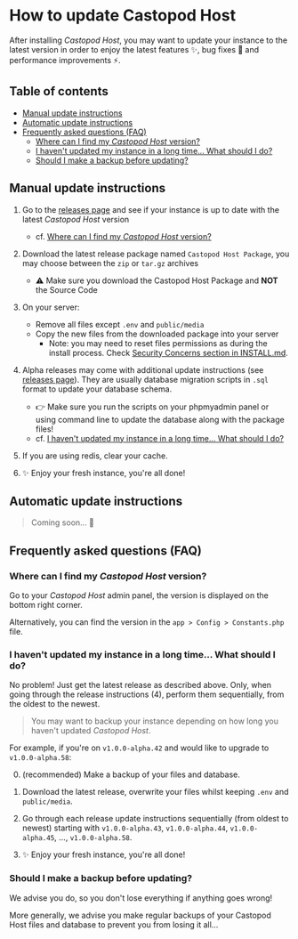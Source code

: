 # How to update Castopod Host <!-- omit in toc -->

After installing _Castopod Host_, you may want to update your instance to the
latest version in order to enjoy the latest features ✨, bug fixes 🐛 and
performance improvements ⚡.

## Table of contents <!-- omit in toc -->

- [Manual update instructions](#manual-update-instructions)
- [Automatic update instructions](#automatic-update-instructions)
- [Frequently asked questions (FAQ)](#frequently-asked-questions-faq)
  - [Where can I find my _Castopod Host_ version?](#where-can-i-find-my-castopod-host-version)
  - [I haven't updated my instance in a long time… What should I do?](#i-havent-updated-my-instance-in-a-long-time-what-should-i-do)
  - [Should I make a backup before updating?](#should-i-make-a-backup-before-updating)

## Manual update instructions

1. Go to the
   [releases page](https://code.podlibre.org/podlibre/castopod-host/-/releases)
   and see if your instance is up to date with the latest _Castopod Host_
   version

   - cf.
     [Where can I find my _Castopod Host_ version?](#where-can-i-find-my-castopod-host-version)

2. Download the latest release package named `Castopod Host Package`, you may
   choose between the `zip` or `tar.gz` archives

   - ⚠️ Make sure you download the Castopod Host Package and **NOT** the Source
     Code

3. On your server:

   - Remove all files except `.env` and `public/media`
   - Copy the new files from the downloaded package into your server
     - Note: you may need to reset files permissions as during the install
       process. Check
       [Security Concerns section in INSTALL.md](./INSTALL.md#security-concerns).

4. Alpha releases may come with additional update instructions (see
   [releases page](https://code.podlibre.org/podlibre/castopod-host/-/releases)).
   They are usually database migration scripts in `.sql` format to update your
   database schema.

   - 👉 Make sure you run the scripts on your phpmyadmin panel or using command
     line to update the database along with the package files!
   - cf.
     [I haven't updated my instance in a long time… What should I do?](#i-havent-updated-my-instance-in-a-long-time-what-should-i-do)

5. If you are using redis, clear your cache.
6. ✨ Enjoy your fresh instance, you're all done!

## Automatic update instructions

> Coming soon... 👀

## Frequently asked questions (FAQ)

### Where can I find my _Castopod Host_ version?

Go to your _Castopod Host_ admin panel, the version is displayed on the bottom
right corner.

Alternatively, you can find the version in the `app > Config > Constants.php`
file.

### I haven't updated my instance in a long time… What should I do?

No problem! Just get the latest release as described above. Only, when going
through the release instructions (4), perform them sequentially, from the oldest
to the newest.

> You may want to backup your instance depending on how long you haven't updated
> _Castopod Host_.

For example, if you're on `v1.0.0-alpha.42` and would like to upgrade to
`v1.0.0-alpha.58`:

0. (recommended) Make a backup of your files and database.

1. Download the latest release, overwrite your files whilst keeping `.env` and
   `public/media`.

2. Go through each release update instructions sequentially (from oldest to
   newest) starting with `v1.0.0-alpha.43`, `v1.0.0-alpha.44`,
   `v1.0.0-alpha.45`, …, `v1.0.0-alpha.58`.

3. ✨ Enjoy your fresh instance, you're all done!

### Should I make a backup before updating?

We advise you do, so you don't lose everything if anything goes wrong!

More generally, we advise you make regular backups of your Castopod Host files
and database to prevent you from losing it all…
